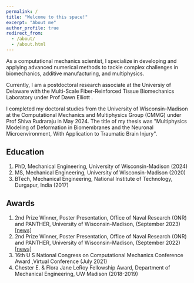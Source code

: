 ```yaml
---
permalink: /
title: "Welcome to this space!"
excerpt: "About me"
author_profile: true
redirect_from: 
  - /about/
  - /about.html
---
```


As a computational mechanics scientist, I specialize in developing and applying advanced numerical methods to tackle complex challenges in biomechanics, additive manufacturing, and multiphysics.

Currently, I am a postdoctoral research associate at the Universiy of Delaware with the Multi-Scale Fiber-Reinforced Tissue Biomechanics Laboratory under Prof Dawn Elliott . 

I completed my doctoral studies from the University of Wisconsin-Madison at the Computational Mechanics and Multiphysics Group (CMMG) under Prof Shiva Rudraraju in May 2024. The title of my thesis was "Multiphysics Modeling of Deformation in Biomembranes and the Neuronal Microenvironment, With Application to Traumatic Brain Injury".    


## Education 

1. PhD, Mechanical Engineering, University of Wisconsin-Madison (2024)
2. MS, Mechanical Engineering, University of Wisconsin-Madison (2020)
3. BTech, Mechanical Engineering, National Institute of Technology, Durgapur, India (2017)

## Awards 

1. 2nd Prize Winner, Poster Presentation, Office of Naval Research (ONR) and PANTHER, University of Wisconsin-Madison, (September 2023) [[news]](https://www.panther.engr.wisc.edu/post/panther-workshop-poster-awards-1)
2. 2nd Prize Winner, Poster Presentation, Office of Naval Research (ONR) and PANTHER, University of Wisconsin-Madison, (September 2022) [[news]](https://www.panther.engr.wisc.edu/post/panther-workshop-poster-awards)
3. 16th U S National Congress on Computational Mechanics Conference Award ,Virtual Conference (July 2021)
4. Chester E. & Flora Jane LeRoy Fellowship Award, Department of Mechanical Engineering, UW Madison (2018-2019)
 